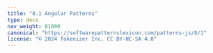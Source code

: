 ```yaml
---
title: "8.1 Angular Patterns"
type: docs
nav_weight: 81000
canonical: "https://softwarepatternslexicon.com/patterns-js/8/1"
license: "© 2024 Tokenizer Inc. CC BY-NC-SA 4.0"
---
```

